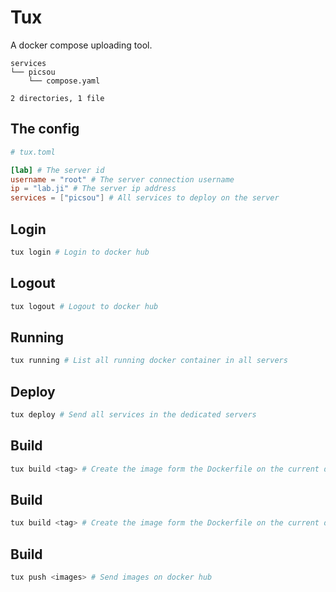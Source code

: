 # Tux

A docker compose uploading tool.

```text
services
└── picsou
    └── compose.yaml

2 directories, 1 file
```

## The config

```toml
# tux.toml

[lab] # The server id
username = "root" # The server connection username
ip = "lab.ji" # The server ip address
services = ["picsou"] # All services to deploy on the server  
```

## Login

```bash
tux login # Login to docker hub
```

## Logout

```bash
tux logout # Logout to docker hub
```

## Running

```bash
tux running # List all running docker container in all servers
```

## Deploy

```bash
tux deploy # Send all services in the dedicated servers
```

## Build

```bash
tux build <tag> # Create the image form the Dockerfile on the current directory
```

## Build

```bash
tux build <tag> # Create the image form the Dockerfile on the current directory
```

## Build

```bash
tux push <images> # Send images on docker hub
```